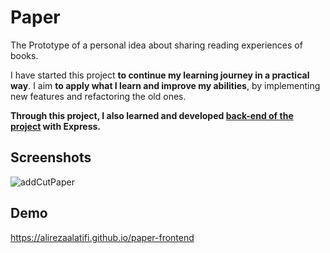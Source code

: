 
# Paper

The Prototype of a personal idea about sharing reading experiences of books.

I have started this project **to continue my learning journey in a practical way**.
I aim **to apply what I learn and improve my abilities**, by implementing new features and refactoring the old ones.
 
**Through this project, I also learned and developed [back-end of the project](https://github.com/alirezaa-latifi/paper-backend) with Express.**  

## Screenshots

![addCutPaper](https://user-images.githubusercontent.com/92823582/236623854-341e599b-b093-451c-a2df-a89d616526c6.PNG)


## Demo

https://alirezaalatifi.github.io/paper-frontend
